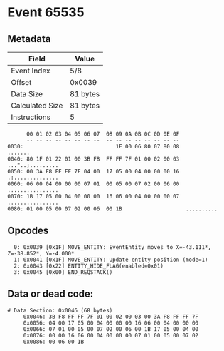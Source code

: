 # Event 65535

## Metadata

| Field           | Value    |
|-----------------|----------|
| Event Index     | 5/8      |
| Offset          | 0x0039   |
| Data Size       | 81 bytes |
| Calculated Size | 81 bytes |
| Instructions    | 5        |

```
      00 01 02 03 04 05 06 07  08 09 0A 0B 0C 0D 0E 0F
      -- -- -- -- -- -- -- --  -- -- -- -- -- -- -- --
0030:                             1F 00 06 80 07 80 08           .......
0040: 80 1F 01 22 01 00 3B F8  FF FF 7F 01 00 02 00 03  ..."..;.........
0050: 00 3A F8 FF FF 7F 04 00  17 05 00 04 00 00 00 16  .:..............
0060: 06 00 04 00 00 00 07 01  00 05 00 07 02 00 06 00  ................
0070: 1B 17 05 00 04 00 00 00  16 06 00 04 00 00 00 07  ................
0080: 01 00 05 00 07 02 00 06  00 1B                    ..........      
```

## Opcodes

```
  0: 0x0039 [0x1F] MOVE_ENTITY: EventEntity moves to X=-43.111*, Z=-38.852*, Y=-4.000*
  1: 0x0041 [0x1F] MOVE_ENTITY: Update entity position (mode=1)
  2: 0x0043 [0x22] ENTITY_HIDE_FLAG(enabled=0x01)
  3: 0x0045 [0x00] END_REQSTACK()
```

## Data or dead code:

```
# Data Section: 0x0046 (68 bytes)
     0x0046: 3B F8 FF FF 7F 01 00 02 00 03 00 3A F8 FF FF 7F
     0x0056: 04 00 17 05 00 04 00 00 00 16 06 00 04 00 00 00
     0x0066: 07 01 00 05 00 07 02 00 06 00 1B 17 05 00 04 00
     0x0076: 00 00 16 06 00 04 00 00 00 07 01 00 05 00 07 02
     0x0086: 00 06 00 1B
```
